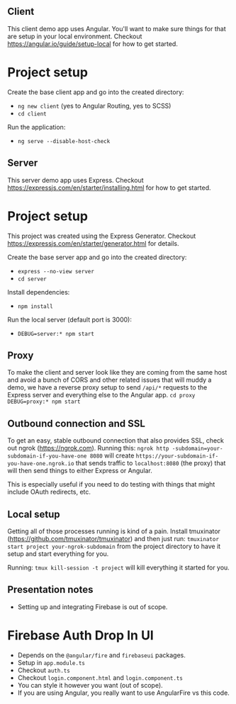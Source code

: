 ## Client
This client demo app uses Angular. You'll want to make sure things for that are setup in your local environment. Checkout https://angular.io/guide/setup-local for how to get started.

# Project setup
Create the base client app and go into the created directory:
- `ng new client` (yes to Angular Routing, yes to SCSS)
- `cd client`

Run the application:
- `ng serve --disable-host-check`

## Server
This server demo app uses Express. Checkout https://expressjs.com/en/starter/installing.html for how to get started.

# Project setup
This project was created using the Express Generator. Checkout https://expressjs.com/en/starter/generator.html for details.

Create the base server app and go into the created directory:
- `express --no-view server`
- `cd server`

Install dependencies:
- `npm install`

Run the local server (default port is 3000):
- `DEBUG=server:* npm start`

## Proxy
To make the client and server look like they are coming from the same host and avoid a bunch of CORS and other related issues that will muddy a demo, we have a reverse proxy setup to send `/api/*` requests to the Express server and everything else to the Angular app.
`cd proxy`
`DEBUG=proxy:* npm start`

## Outbound connection and SSL
To get an easy, stable outbound connection that also provides SSL, check out ngrok (https://ngrok.com). Running this:
`ngrok http -subdomain=your-subdomain-if-you-have-one 8080`
will create `https://your-subdomain-if-you-have-one.ngrok.io` that sends traffic to `localhost:8080` (the proxy) that will then send things to either Express or Angular.

This is especially useful if you need to do testing with things that might include OAuth redirects, etc.

## Local setup
Getting all of those processes running is kind of a pain. Install tmuxinator (https://github.com/tmuxinator/tmuxinator) and then just run:
`tmuxinator start project your-ngrok-subdomain` 
from the project directory to have it setup and start everything for you. 

Running:
`tmux kill-session -t project` 
will kill everything it started for you.



## Presentation notes
- Setting up and integrating Firebase is out of scope.

# Firebase Auth Drop In UI
- Depends on the `@angular/fire` and `firebaseui` packages.
- Setup in `app.module.ts`
- Checkout `auth.ts`
- Checkout `login.component.html` and `login.component.ts`
- You can style it however you want (out of scope).
- If you are using Angular, you really want to use AngularFire vs this code.